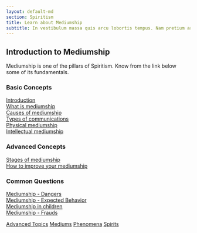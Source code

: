 ```yaml
---
layout: default-md
section: Spiritism
title: Learn about Mediumship
subtitle: In vestibulum massa quis arcu lobortis tempus. Nam pretium arcu in odio vulputate luctus.
---
```


## Introduction to Mediumship
Mediumship is one of the pillars of Spiritism. Know from the link below some of its fundamentals.  

### Basic Concepts
[Introduction](intro)  
[What is mediumship](about)  
[Causes of mediumship](causes)  
[Types of communications](types)  
[Physical mediumship](physical)  
[Intellectual mediumship](intellectual)  


### Advanced Concepts
[Stages of mediumship](stages)  
[How to improve your mediumship](how-to-improve)  


### Common Questions
[Mediumship - Dangers](dangers)  
[Mediumship - Expected Behavior](behavior)  
[Mediumship in children](mediumship-children)  
[Mediumship - Frauds](fraud)  





<a href="../advanced" class="button special">Advanced Topics</a>
<a href="mediums" class="button">Mediums</a>
<a href="phenomena" class="button">Phenomena</a>
<a href="spirits" class="button">Spirits</a>
